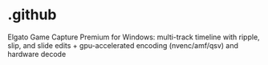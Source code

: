 # .github
Elgato Game Capture Premium for Windows: multi-track timeline with ripple, slip, and slide edits + gpu-accelerated encoding (nvenc/amf/qsv) and hardware decode
